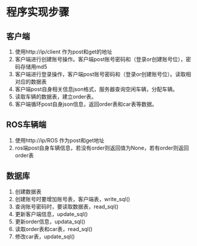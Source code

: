 # 程序实现步骤
## 客户端
1. 使用http://ip/client 作为post和get的地址
2. 客户端进行创建账号操作。客户端post账号密码和（登录or创建账号位），密码存储用md5
3. 客户端进行登录操作，客户端post账号密码和（登录or创建账号位）。读取相对应的数据表
4. 客户端post自身相关信息json格式，服务器查询空闲车辆，分配车辆。
5. 读取车辆的数据表，建立order表。
6. 客户端循环post自身json信息，返回order表和car表等数据。

## ROS车辆端
1. 使用http://ip/ROS 作为post和get地址
2. ros端post自身车辆信息，若没有order则返回值为None，若有order则返回order表

## 数据库
1. 创建数据表
2. 创建账号时要增加账号表，客户端表，write_sql()
2. 查询账号密码时，要读取数据表，read_sql()
3. 更新客户端信息，update_sql()
4. 更新order信息，updata_sql()
5. 读取order表和car表，read_sql()
6. 修改car表，update_sql()
